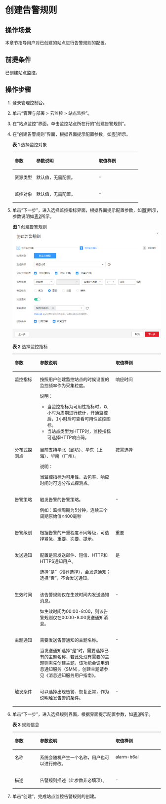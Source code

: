 # 创建告警规则<a name="ZH-CN_TOPIC_0090332135"></a>

## 操作场景<a name="section86441647572"></a>

本章节指导用户对已创建的站点进行告警规则的配置。

## 前提条件<a name="section20144162617512"></a>

已创建站点监控。

## 操作步骤<a name="section1871314317518"></a>

1.  登录管理控制台。
2.  单击“管理与部署 \> 云监控 \> 站点监控”。
3.  在“站点监控”界面，单击监控站点所在行的“创建告警规则”。
4.  在“创建告警规则”界面，根据界面提示配置参数，如[表1](#table990794410201)所示。

    **表 1**  选择监控对象

    <a name="table990794410201"></a>
    <table><thead align="left"><tr id="row1190894411208"><th class="cellrowborder" valign="top" width="17.171717171717173%" id="mcps1.2.4.1.1"><p id="p152643813213"><a name="p152643813213"></a><a name="p152643813213"></a>参数</p>
    </th>
    <th class="cellrowborder" valign="top" width="49.494949494949495%" id="mcps1.2.4.1.2"><p id="p12661088215"><a name="p12661088215"></a><a name="p12661088215"></a>参数说明</p>
    </th>
    <th class="cellrowborder" valign="top" width="33.333333333333336%" id="mcps1.2.4.1.3"><p id="p132671816215"><a name="p132671816215"></a><a name="p132671816215"></a>取值样例</p>
    </th>
    </tr>
    </thead>
    <tbody><tr id="row20908144417200"><td class="cellrowborder" valign="top" width="17.171717171717173%" headers="mcps1.2.4.1.1 "><p id="p18908154472010"><a name="p18908154472010"></a><a name="p18908154472010"></a>资源类型</p>
    </td>
    <td class="cellrowborder" valign="top" width="49.494949494949495%" headers="mcps1.2.4.1.2 "><p id="p1790814412010"><a name="p1790814412010"></a><a name="p1790814412010"></a>默认值，无需配置。</p>
    </td>
    <td class="cellrowborder" valign="top" width="33.333333333333336%" headers="mcps1.2.4.1.3 "><p id="p2090874492018"><a name="p2090874492018"></a><a name="p2090874492018"></a>-</p>
    </td>
    </tr>
    <tr id="row99081144182017"><td class="cellrowborder" valign="top" width="17.171717171717173%" headers="mcps1.2.4.1.1 "><p id="p090824422017"><a name="p090824422017"></a><a name="p090824422017"></a>监控对象</p>
    </td>
    <td class="cellrowborder" valign="top" width="49.494949494949495%" headers="mcps1.2.4.1.2 "><p id="p462574714215"><a name="p462574714215"></a><a name="p462574714215"></a>默认值，无需配置。</p>
    </td>
    <td class="cellrowborder" valign="top" width="33.333333333333336%" headers="mcps1.2.4.1.3 "><p id="p1990814414200"><a name="p1990814414200"></a><a name="p1990814414200"></a>-</p>
    </td>
    </tr>
    </tbody>
    </table>

5.  单击“下一步”，进入选择监控指标界面，根据界面提示配置参数，如[图1](#fig320514412027)所示，参数说明如[表2](#table136271727428)所示。

    **图 1**  创建告警规则<a name="fig320514412027"></a>  
    ![](figures/创建告警规则.png "创建告警规则")

    **表 2**  选择监控指标

    <a name="table136271727428"></a>
    <table><thead align="left"><tr id="row1462582710220"><th class="cellrowborder" valign="top" width="17%" id="mcps1.2.4.1.1"><p id="p186252272026"><a name="p186252272026"></a><a name="p186252272026"></a>参数</p>
    </th>
    <th class="cellrowborder" valign="top" width="51%" id="mcps1.2.4.1.2"><p id="p76252272029"><a name="p76252272029"></a><a name="p76252272029"></a>参数说明</p>
    </th>
    <th class="cellrowborder" valign="top" width="32%" id="mcps1.2.4.1.3"><p id="p186259278215"><a name="p186259278215"></a><a name="p186259278215"></a>取值样例</p>
    </th>
    </tr>
    </thead>
    <tbody><tr id="row2625182718217"><td class="cellrowborder" valign="top" width="17%" headers="mcps1.2.4.1.1 "><p id="p862502716219"><a name="p862502716219"></a><a name="p862502716219"></a>监控指标</p>
    </td>
    <td class="cellrowborder" valign="top" width="51%" headers="mcps1.2.4.1.2 "><p id="p16255271723"><a name="p16255271723"></a><a name="p16255271723"></a>按照用户创建监控站点的时候设置的监控频率作为采集粒度。</p>
    <div class="note" id="note1562518271526"><a name="note1562518271526"></a><a name="note1562518271526"></a><span class="notetitle"> 说明： </span><div class="notebody"><a name="ul1962572719220"></a><a name="ul1962572719220"></a><ul id="ul1962572719220"><li>当监控指标为可用性指标时，以小时为周期进行统计，开通监控后，1小时后可查看可用性监控图标。</li><li>当站点类型为HTTP时，监控指标可选择HTTP响应码。</li></ul>
    </div></div>
    </td>
    <td class="cellrowborder" valign="top" width="32%" headers="mcps1.2.4.1.3 "><p id="p362514270216"><a name="p362514270216"></a><a name="p362514270216"></a>响应时间</p>
    </td>
    </tr>
    <tr id="row1668163814390"><td class="cellrowborder" valign="top" width="17%" headers="mcps1.2.4.1.1 "><p id="p364965216394"><a name="p364965216394"></a><a name="p364965216394"></a>分布式探测点</p>
    </td>
    <td class="cellrowborder" valign="top" width="51%" headers="mcps1.2.4.1.2 "><p id="p36500526397"><a name="p36500526397"></a><a name="p36500526397"></a>目前支持华北（廊坊）、华东（上海）、华南（广州）。</p>
    <div class="note" id="note663672311467"><a name="note663672311467"></a><a name="note663672311467"></a><span class="notetitle"> 说明： </span><div class="notebody"><p id="p156381023164620"><a name="p156381023164620"></a><a name="p156381023164620"></a>当监控指标为可用性、丢包率、响应时间时可选分布式探测点。</p>
    </div></div>
    </td>
    <td class="cellrowborder" valign="top" width="32%" headers="mcps1.2.4.1.3 "><p id="p665120527396"><a name="p665120527396"></a><a name="p665120527396"></a>按需选择</p>
    </td>
    </tr>
    <tr id="row14341143123712"><td class="cellrowborder" valign="top" width="17%" headers="mcps1.2.4.1.1 "><p id="p9435204373719"><a name="p9435204373719"></a><a name="p9435204373719"></a>告警策略</p>
    </td>
    <td class="cellrowborder" valign="top" width="51%" headers="mcps1.2.4.1.2 "><p id="p2043584343715"><a name="p2043584343715"></a><a name="p2043584343715"></a>触发告警的告警策略。</p>
    <p id="p043712111488"><a name="p043712111488"></a><a name="p043712111488"></a>例如：监控周期为5分钟，连续三个周期原始值≥400毫秒</p>
    </td>
    <td class="cellrowborder" valign="top" width="32%" headers="mcps1.2.4.1.3 "><p id="p54357432379"><a name="p54357432379"></a><a name="p54357432379"></a>-</p>
    </td>
    </tr>
    <tr id="row862618275211"><td class="cellrowborder" valign="top" width="17%" headers="mcps1.2.4.1.1 "><p id="p26257271922"><a name="p26257271922"></a><a name="p26257271922"></a>告警级别</p>
    </td>
    <td class="cellrowborder" valign="top" width="51%" headers="mcps1.2.4.1.2 "><p id="p06251327726"><a name="p06251327726"></a><a name="p06251327726"></a>根据告警的严重程度不同等级，可选择紧急、重要、次要、提示。</p>
    </td>
    <td class="cellrowborder" valign="top" width="32%" headers="mcps1.2.4.1.3 "><p id="p96251727927"><a name="p96251727927"></a><a name="p96251727927"></a>重要</p>
    </td>
    </tr>
    <tr id="row146267271625"><td class="cellrowborder" valign="top" width="17%" headers="mcps1.2.4.1.1 "><p id="p66262279216"><a name="p66262279216"></a><a name="p66262279216"></a>发送通知</p>
    </td>
    <td class="cellrowborder" valign="top" width="51%" headers="mcps1.2.4.1.2 "><p id="p1662602716218"><a name="p1662602716218"></a><a name="p1662602716218"></a>配置是否发送邮件、短信、HTTP和HTTPS通知用户。</p>
    <p id="p1332201234318"><a name="p1332201234318"></a><a name="p1332201234318"></a>选择“是”（推荐选择），会发送通知；选择“否”，不会发送通知。</p>
    </td>
    <td class="cellrowborder" valign="top" width="32%" headers="mcps1.2.4.1.3 "><p id="p166261227824"><a name="p166261227824"></a><a name="p166261227824"></a>是</p>
    </td>
    </tr>
    <tr id="row16658195014914"><td class="cellrowborder" valign="top" width="17%" headers="mcps1.2.4.1.1 "><p id="p165875094913"><a name="p165875094913"></a><a name="p165875094913"></a>生效时间</p>
    </td>
    <td class="cellrowborder" valign="top" width="51%" headers="mcps1.2.4.1.2 "><p id="p7658165024912"><a name="p7658165024912"></a><a name="p7658165024912"></a>该告警规则仅在生效时间内发送通知消息。</p>
    <p id="p52121744532"><a name="p52121744532"></a><a name="p52121744532"></a>如生效时间为00:00-8:00，则该告警规则仅在00:00-8:00发送通知消息。</p>
    </td>
    <td class="cellrowborder" valign="top" width="32%" headers="mcps1.2.4.1.3 "><p id="p96581505499"><a name="p96581505499"></a><a name="p96581505499"></a>-</p>
    </td>
    </tr>
    <tr id="row116261827925"><td class="cellrowborder" valign="top" width="17%" headers="mcps1.2.4.1.1 "><p id="p1662619274212"><a name="p1662619274212"></a><a name="p1662619274212"></a>主题通知</p>
    </td>
    <td class="cellrowborder" valign="top" width="51%" headers="mcps1.2.4.1.2 "><p id="p10626827026"><a name="p10626827026"></a><a name="p10626827026"></a>需要发送告警通知的主题名称。</p>
    <p id="p56268271727"><a name="p56268271727"></a><a name="p56268271727"></a>当发送通知选择“是”时，需要选择已有的主题名称，若此处没有需要的主题则需先创建主题，该功能会调用消息通知服务（SMN），创建主题请参见《消息通知服务用户指南》。</p>
    </td>
    <td class="cellrowborder" valign="top" width="32%" headers="mcps1.2.4.1.3 "><p id="p166264271627"><a name="p166264271627"></a><a name="p166264271627"></a>-</p>
    </td>
    </tr>
    <tr id="row17627427923"><td class="cellrowborder" valign="top" width="17%" headers="mcps1.2.4.1.1 "><p id="p186261927421"><a name="p186261927421"></a><a name="p186261927421"></a>触发条件</p>
    </td>
    <td class="cellrowborder" valign="top" width="51%" headers="mcps1.2.4.1.2 "><p id="p2627152718218"><a name="p2627152718218"></a><a name="p2627152718218"></a>可以选择出现告警、恢复正常，作为说明触发告警的条件。</p>
    </td>
    <td class="cellrowborder" valign="top" width="32%" headers="mcps1.2.4.1.3 "><p id="p562712719210"><a name="p562712719210"></a><a name="p562712719210"></a>-</p>
    </td>
    </tr>
    </tbody>
    </table>

6.  单击“下一步”，进入选择规则界面，根据界面提示配置参数，如[表3](#table35161133122812)所示。

    **表 3**  规则信息

    <a name="table35161133122812"></a>
    <table><thead align="left"><tr id="row1551683316287"><th class="cellrowborder" valign="top" width="17%" id="mcps1.2.4.1.1"><p id="p172321142182810"><a name="p172321142182810"></a><a name="p172321142182810"></a>参数</p>
    </th>
    <th class="cellrowborder" valign="top" width="51%" id="mcps1.2.4.1.2"><p id="p3234204210282"><a name="p3234204210282"></a><a name="p3234204210282"></a>参数说明</p>
    </th>
    <th class="cellrowborder" valign="top" width="32%" id="mcps1.2.4.1.3"><p id="p32351442122812"><a name="p32351442122812"></a><a name="p32351442122812"></a>取值样例</p>
    </th>
    </tr>
    </thead>
    <tbody><tr id="row9516143315284"><td class="cellrowborder" valign="top" width="17%" headers="mcps1.2.4.1.1 "><p id="p1751618333284"><a name="p1751618333284"></a><a name="p1751618333284"></a>名称</p>
    </td>
    <td class="cellrowborder" valign="top" width="51%" headers="mcps1.2.4.1.2 "><p id="p839633762"><a name="p839633762"></a><a name="p839633762"></a>系统会随机产生一个名称，用户也可以进行修改。</p>
    </td>
    <td class="cellrowborder" valign="top" width="32%" headers="mcps1.2.4.1.3 "><p id="p133967310614"><a name="p133967310614"></a><a name="p133967310614"></a>alarm-b6al</p>
    </td>
    </tr>
    <tr id="row951613313282"><td class="cellrowborder" valign="top" width="17%" headers="mcps1.2.4.1.1 "><p id="p1951633362820"><a name="p1951633362820"></a><a name="p1951633362820"></a>描述</p>
    </td>
    <td class="cellrowborder" valign="top" width="51%" headers="mcps1.2.4.1.2 "><p id="p1739653463"><a name="p1739653463"></a><a name="p1739653463"></a>告警规则描述（此参数非必填项）。</p>
    </td>
    <td class="cellrowborder" valign="top" width="32%" headers="mcps1.2.4.1.3 "><p id="p13979316618"><a name="p13979316618"></a><a name="p13979316618"></a>-</p>
    </td>
    </tr>
    </tbody>
    </table>

7.  单击“创建”，完成站点监控告警规则的创建。

